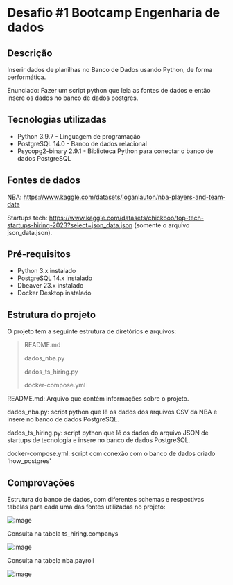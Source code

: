 # Desafio #1 Bootcamp Engenharia de dados
## Descrição
Inserir dados de planilhas no Banco de Dados usando Python, de forma performática.

Enunciado: Fazer um script python que leia as fontes de dados e então insere os dados no banco de dados postgres.

## Tecnologias utilizadas

* Python 3.9.7 - Linguagem de programação
* PostgreSQL 14.0 - Banco de dados relacional
* Psycopg2-binary 2.9.1 - Biblioteca Python para conectar o banco de dados PostgreSQL

## Fontes de dados

NBA: https://www.kaggle.com/datasets/loganlauton/nba-players-and-team-data

Startups tech: https://www.kaggle.com/datasets/chickooo/top-tech-startups-hiring-2023?select=json_data.json (somente o arquivo json_data.json).

## Pré-requisitos
* Python 3.x instalado
* PostgreSQL 14.x instalado
* Dbeaver 23.x instalado
* Docker Desktop instalado

## Estrutura do projeto

O projeto tem a seguinte estrutura de diretórios e arquivos:

>README.md
>
> dados_nba.py
> 
> dados_ts_hiring.py
> 
> docker-compose.yml

README.md: Arquivo que contém informações sobre o projeto.

dados_nba.py: script python que lê os dados dos arquivos CSV da NBA e insere no banco de dados PostgreSQL.

dados_ts_hiring.py: script python que lê os dados do arquivo JSON de startups de tecnologia e insere no banco de dados PostgreSQL.

docker-compose.yml: script com conexão com o banco de dados criado 'how_postgres'

## Comprovações

Estrutura do banco de dados, com diferentes schemas e respectivas tabelas para cada uma das fontes utilizadas no projeto:

![image](https://github.com/iararosso/bootcamp_desafio1/assets/101842238/983b8846-7e3f-4836-ad68-99001e37af35)


Consulta na tabela ts_hiring.companys

![image](https://github.com/iararosso/bootcamp_desafio1/assets/101842238/2ae4ca71-b17b-4e52-a1ba-0d8646174614)

Consulta na tabela nba.payroll

![image](https://github.com/iararosso/bootcamp_desafio1/assets/101842238/cf54ab46-dbe0-42eb-8a08-74d045735903)




